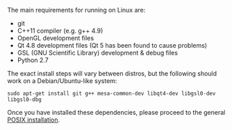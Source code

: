 The main requirements for running on Linux are:
* git
* C++11 compiler (e.g. g++ 4.9)
* OpenGL development files
* Qt 4.8 development files (Qt 5 has been found to cause problems)
* GSL (GNU Scientific Library) development & debug files
* Python 2.7

The exact install steps will vary between distros, but the following should work on a Debian/Ubuntu-like system:
```
sudo apt-get install git g++ mesa-common-dev libqt4-dev libgsl0-dev libgsl0-dbg
```

Once you have installed these dependencies, please proceed to the general [POSIX installation](./Installing-on-POSIX).
